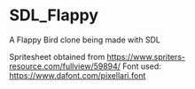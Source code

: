 # SDL_Flappy
A Flappy Bird clone being made with SDL

Spritesheet obtained from https://www.spriters-resource.com/fullview/59894/
Font used: https://www.dafont.com/pixellari.font

